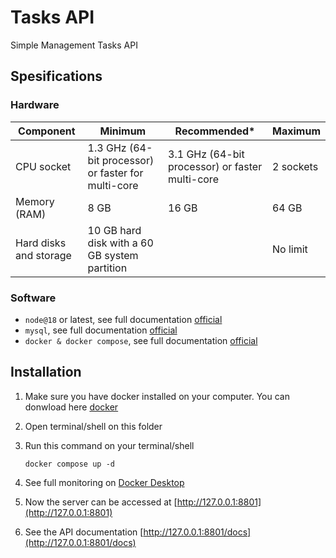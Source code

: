 # Tasks API

Simple Management Tasks API

## Spesifications

### Hardware

| Component              | Minimum                                             | Recommended\*                                   | Maximum   |
| ---------------------- | --------------------------------------------------- | ----------------------------------------------- | --------- |
| CPU socket             | 1.3 GHz (64-bit processor) or faster for multi-core | 3.1 GHz (64-bit processor) or faster multi-core | 2 sockets |
| Memory (RAM)           | 8 GB                                                | 16 GB                                           | 64 GB     |
| Hard disks and storage | 10 GB hard disk with a 60 GB system partition       |                                                 | No limit  |

### Software

- `node@18` or latest, see full documentation [official](https://www.docker.com/)
- `mysql`, see full documentation [official](https://www.docker.com/)
- `docker & docker compose`, see full documentation [official](https://www.docker.com/)

## Installation

1.  Make sure you have docker installed on your computer. You can donwload here [docker](https://docs.docker.com/engine/install/)
2.  Open terminal/shell on this folder
3.  Run this command on your terminal/shell

    ```
    docker compose up -d
    ```

4.  See full monitoring on [Docker Desktop](https://www.docker.com/products/docker-desktop/)
5.  Now the server can be accessed at [http://127.0.0.1:8801](http://127.0.0.1:8801)
6.  See the API documentation [http://127.0.0.1:8801/docs](http://127.0.0.1:8801/docs)
